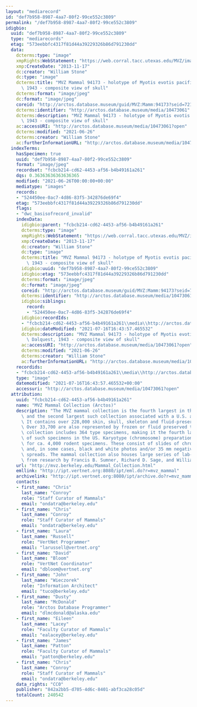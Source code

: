 ```yaml
---
layout: "mediarecord"
id: "def7b958-8987-4aa7-80f2-99ce552c3809"
permalink: "/def7b958-8987-4aa7-80f2-99ce552c3809"
idigbio:
  uuid: "def7b958-8987-4aa7-80f2-99ce552c3809"
  type: "mediarecords"
  etag: "573eebbfc4317f81d44a39229326b86d791230dd"
  data:
    dcterms:type: "image"
    xmpRights:WebStatement: "https://web.corral.tacc.utexas.edu/MVZ/images/MVZ_img/images/jpg/img_16694.jpg"
    xmp:CreateDate: "2013-11-17"
    dc:creator: "William Stone"
    dc:type: "image"
    dcterms:title: "MVZ Mammal 94173 - holotype of Myotis evotis pacificus Dalquest,\
      \ 1943 - composite view of skull"
    dcterms:format: "image/jpeg"
    dc:format: "image/jpeg"
    coreid: "http://arctos.database.museum/guid/MVZ:Mamm:94173?seid=721574"
    dcterms:identifier: "http://arctos.database.museum/media/10473061"
    dcterms:description: "MVZ Mammal 94173 - holotype of Myotis evotis pacificus Dalquest,\
      \ 1943 - composite view of skull"
    ac:accessURI: "http://arctos.database.museum/media/10473061?open"
    dcterms:modified: "2021-06-26"
    dcterms:creator: "William Stone"
    ac:furtherInformationURL: "http://arctos.database.museum/media/10473061"
  indexTerms:
    hasSpecimen: true
    uuid: "def7b958-8987-4aa7-80f2-99ce552c3809"
    format: "image/jpeg"
    recordset: "fcbcb214-cd62-4453-af56-b4b49161a261"
    dqs: 0.36363636363636365
    modified: "2021-06-26T00:00:00+00:00"
    mediatype: "images"
    records:
    - "524450ee-0ac7-4d86-83f5-342876de69f4"
    etag: "573eebbfc4317f81d44a39229326b86d791230dd"
    flags:
    - "dwc_basisofrecord_invalid"
    indexData:
      idigbio:parent: "fcbcb214-cd62-4453-af56-b4b49161a261"
      dcterms:type: "image"
      xmpRights:WebStatement: "https://web.corral.tacc.utexas.edu/MVZ/images/MVZ_img/images/jpg/img_16694.jpg"
      xmp:CreateDate: "2013-11-17"
      dc:creator: "William Stone"
      dc:type: "image"
      dcterms:title: "MVZ Mammal 94173 - holotype of Myotis evotis pacificus Dalquest,\
        \ 1943 - composite view of skull"
      idigbio:uuid: "def7b958-8987-4aa7-80f2-99ce552c3809"
      idigbio:etag: "573eebbfc4317f81d44a39229326b86d791230dd"
      dcterms:format: "image/jpeg"
      dc:format: "image/jpeg"
      coreid: "http://arctos.database.museum/guid/MVZ:Mamm:94173?seid=721574"
      dcterms:identifier: "http://arctos.database.museum/media/10473061"
      idigbio:siblings:
        record:
        - "524450ee-0ac7-4d86-83f5-342876de69f4"
      idigbio:recordIds:
      - "fcbcb214-cd62-4453-af56-b4b49161a261\\media\\http://arctos.database.museum/media/10473061"
      idigbio:dateModified: "2021-07-16T16:43:57.465532"
      dcterms:description: "MVZ Mammal 94173 - holotype of Myotis evotis pacificus\
        \ Dalquest, 1943 - composite view of skull"
      ac:accessURI: "http://arctos.database.museum/media/10473061?open"
      dcterms:modified: "2021-06-26"
      dcterms:creator: "William Stone"
      ac:furtherInformationURL: "http://arctos.database.museum/media/10473061"
    recordids:
    - "fcbcb214-cd62-4453-af56-b4b49161a261\\media\\http://arctos.database.museum/media/10473061"
    type: "image"
    datemodified: "2021-07-16T16:43:57.465532+00:00"
    accessuri: "http://arctos.database.museum/media/10473061?open"
  attribution:
    uuid: "fcbcb214-cd62-4453-af56-b4b49161a261"
    name: "MVZ Mammal Collection (Arctos)"
    description: "The MVZ mammal collection is the fourth largest in the United States\
      \ and the second largest such collection associated with a U.S. academic institution.\
      \ It contains over 228,000 skin, skull, skeleton and fluid-preserved specimens.\
      \ Over 33,700 are also represented by frozen or fluid preserved tissues. The\
      \ collection includes 364 type specimens, making it the fourth largest collection\
      \ of such specimens in the US. Karyotype (chromosome) preparations are available\
      \ for ca. 4,000 rodent specimens. These consist of slides of chromosome preparations\
      \ and, in some cases, black and white photos and/or 35 mm negatives of chromosome\
      \ spreads. The mammal collection also houses large series of lab-raised specimens\
      \ from research by Francis B. Sumner, Richard D. Sage, and William Z. Lidicker."
    url: "http://mvz.berkeley.edu/Mammal_Collection.html"
    emllink: "http://ipt.vertnet.org:8080/ipt/eml.do?r=mvz_mammal"
    archivelink: "http://ipt.vertnet.org:8080/ipt/archive.do?r=mvz_mammal"
    contacts:
    - first_name: "Chris"
      last_name: "Conroy"
      role: "Staff Curator of Mammals"
      email: "ondatra@berkeley.edu"
    - first_name: "Chris"
      last_name: "Conroy"
      role: "Staff Curator of Mammals"
      email: "ondatra@berkeley.edu"
    - first_name: "Laura"
      last_name: "Russell"
      role: "VertNet Programmer"
      email: "larussell@vertnet.org"
    - first_name: "David"
      last_name: "Bloom"
      role: "VertNet Coordinator"
      email: "dbloom@vertnet.org"
    - first_name: "John"
      last_name: "Wieczorek"
      role: "Information Architect"
      email: "tuco@berkeley.edu"
    - first_name: "Dusty"
      last_name: "McDonald"
      role: "Arctos Database Programmer"
      email: "dlmcdonald@alaska.edu"
    - first_name: "Eileen"
      last_name: "Lacey"
      role: "Faculty Curator of Mammals"
      email: "ealacey@berkeley.edu"
    - first_name: "James"
      last_name: "Patton"
      role: "Faculty Curator of Mammals"
      email: "patton@berkeley.edu"
    - first_name: "Chris"
      last_name: "Conroy"
      role: "Staff Curator of Mammals"
      email: "ondatra@berkeley.edu"
    data_rights: "CC0"
    publisher: "842a2bb5-d705-4d6c-8401-abf3ca28c05d"
    totalCount: 240542
---
```

